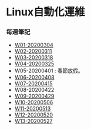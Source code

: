 # Linux自動化運維
### 每週筆記
* [W01-20200304](https://github.com/linjiachi/Linux_note/blob/109-2/W01-20200304.md)
* [W02-20200311](https://github.com/linjiachi/Linux_note/blob/109-2/W02-20200311.md)
* [W03-20200318](https://github.com/linjiachi/Linux_note/blob/109-2/W03-20200318.md)
* [W04-20200325](https://github.com/linjiachi/Linux_note/blob/109-2/W04-20200325.md)
* W05-20200401 : 春節放假。
* [W06-20200408](https://github.com/linjiachi/Linux_note/blob/109-2/W06-20200408.md)
* [W07-20200415](https://github.com/linjiachi/Linux_note/blob/109-2/W07-20200415.md)
* W08-20200422
* [W09-20200429](https://github.com/linjiachi/Linux_note/blob/109-2/W09-20200429.md)
* [W10-20200506](https://github.com/linjiachi/Linux_note/blob/109-2/W10-20200506.md)
* [W11-20200513](https://github.com/linjiachi/Linux_note/blob/109-2/W11-20200513.md)
* [W12-20200520](https://github.com/linjiachi/Linux_note/blob/109-2/W12-20200520.md)
* [W13-20200527](https://github.com/linjiachi/Linux_note/blob/109-2/W13-20200527.md)
